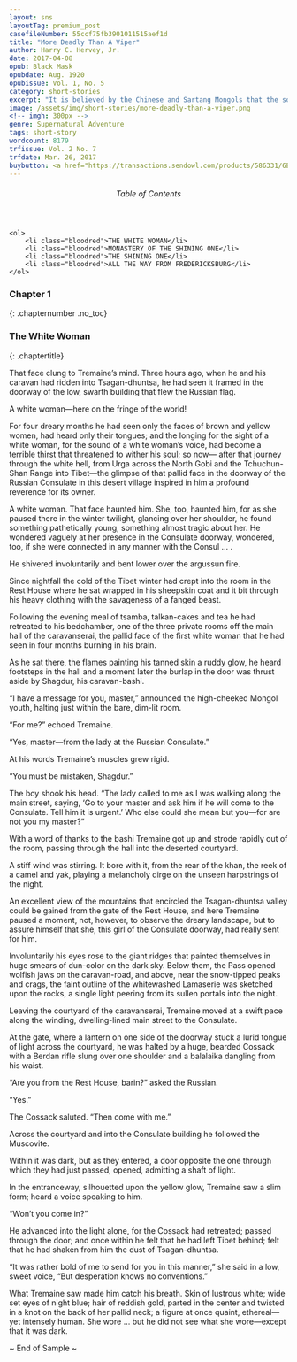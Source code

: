 ```yaml
---
layout: sns
layoutTag: premium_post
casefileNumber: 55ccf75fb3901011515aef1d
title: "More Deadly Than A Viper"
author: Harry C. Hervey, Jr.
date: 2017-04-08
opub: Black Mask
opubdate: Aug. 1920
opubissue: Vol. 1, No. 5
category: short-stories
excerpt: "It is believed by the Chinese and Sartang Mongols that the soul of the Russian merchants wife was reincarnated in the form of a ghoul—and returns to feast upon men in the Valley of the Vanishing Men. But the facts remain that once every two weeks, a man of Tsagan-dhuntsa vanishes &hellip;"
image: /assets/img/short-stories/more-deadly-than-a-viper.png
<!-- imgh: 300px -->
genre: Supernatural Adventure
tags: short-story
wordcount: 8179
trfissue: Vol. 2 No. 7
trfdate: Mar. 26, 2017
buybutton: <a href="https://transactions.sendowl.com/products/586331/6E4FF506/purchase" rel="nofollow" class="add-to-cart">DOWNLOAD More Deadly Than A Viper</a><script type="text/javascript" src="https://transactions.sendowl.com/assets/sendowl.js" ></script>
---
```


<div class="toc">
	<header>
		<h6>Table of Contents</h6>
	</header>
	
	<ol>
		<li class="bloodred">THE WHITE WOMAN</li>
		<li class="bloodred">MONASTERY OF THE SHINING ONE</li>
		<li class="bloodred">THE SHINING ONE</li>
		<li class="bloodred">ALL THE WAY FROM FREDERICKSBURG</li>
	</ol>
</div>

### Chapter 1
{: .chapternumber .no_toc}

### The White Woman
{: .chaptertitle}

That face clung to Tremaine’s mind. Three hours ago, when he and his
caravan had ridden into Tsagan-dhuntsa, he had seen it framed in the
doorway of the low, swarth building that flew the Russian flag.

A white woman—here on the fringe of the world!

For four dreary months he had seen only the faces of brown and yellow
women, had heard only their tongues; and the longing for the sight of a
white woman, for the sound of a white woman’s voice, had become a
terrible thirst that threatened to wither his soul; so now— after that
journey through the white hell, from Urga across the North Gobi and the
Tchuchun-Shan Range into Tibet—the glimpse of that pallid face in the
doorway of the Russian Consulate in this desert village inspired in him
a profound reverence for its owner.

A white woman. That face haunted him. She, too, haunted him, for as she
paused there in the winter twilight, glancing over her shoulder, he
found something pathetically young, something almost tragic about her.
He wondered vaguely at her presence in the Consulate doorway, wondered,
too, if she were connected in any manner with the Consul … .

He shivered involuntarily and bent lower over the argussun fire.

Since nightfall the cold of the Tibet winter had crept into the room in
the Rest House where he sat wrapped in his sheepskin coat and it bit
through his heavy clothing with the savageness of a fanged beast.

Following the evening meal of tsamba, talkan-cakes and tea he had
retreated to his bedchamber, one of the three private rooms off the main
hall of the caravanserai, the pallid face of the first white woman that
he had seen in four months burning in his brain.

As he sat there, the flames painting his tanned skin a ruddy glow, he
heard footsteps in the hall and a moment later the burlap in the door
was thrust aside by Shagdur, his caravan-bashi.

“I have a message for you, master,” announced the high-cheeked Mongol
youth, halting just within the bare, dim-lit room.

“For me?” echoed Tremaine.

“Yes, master—from the lady at the Russian Consulate.”

At his words Tremaine’s muscles grew rigid.

“You must be mistaken, Shagdur.”

The boy shook his head. “The lady called to me as I was walking along
the main street, saying, ‘Go to your master and ask him if he will come
to the Consulate. Tell him it is urgent.’ Who else could she mean but
you—for are not you my master?”

With a word of thanks to the bashi Tremaine got up and strode rapidly
out of the room, passing through the hall into the deserted courtyard.

A stiff wind was stirring. It bore with it, from the rear of the khan,
the reek of a camel and yak, playing a melancholy dirge on the unseen
harpstrings of the night.

An excellent view of the mountains that encircled the Tsagan-dhuntsa
valley could be gained from the gate of the Rest House, and here
Tremaine paused a moment, not, however, to observe the dreary landscape,
but to assure himself that she, this girl of the Consulate doorway, had
really sent for him.

Involuntarily his eyes rose to the giant ridges that painted themselves
in huge smears of dun-color on the dark sky. Below them, the Pass opened
wolfish jaws on the caravan-road, and above, near the snow-tipped peaks
and crags, the faint outline of the whitewashed Lamaserie was sketched
upon the rocks, a single light peering from its sullen portals into the
night.

Leaving the courtyard of the caravanserai, Tremaine moved at a swift
pace along the winding, dwelling-lined main street to the Consulate.

At the gate, where a lantern on one side of the doorway stuck a lurid
tongue of light across the courtyard, he was halted by a huge, bearded
Cossack with a Berdan rifle slung over one shoulder and a balalaika
dangling from his waist.

“Are you from the Rest House, barin?” asked the Russian.

“Yes.”

The Cossack saluted. “Then come with me.”

Across the courtyard and into the Consulate building he followed the
Muscovite.

Within it was dark, but as they entered, a door opposite the one through
which they had just passed, opened, admitting a shaft of light.

In the entranceway, silhouetted upon the yellow glow, Tremaine saw a
slim form; heard a voice speaking to him.

“Won’t you come in?”

He advanced into the light alone, for the Cossack had retreated; passed
through the door; and once within he felt that he had left Tibet behind;
felt that he had shaken from him the dust of Tsagan-dhuntsa.

“It was rather bold of me to send for you in this manner,” she said in a
low, sweet voice, “But desperation knows no conventions.”

What Tremaine saw made him catch his breath. Skin of lustrous white;
wide set eyes of night blue; hair of reddish gold, parted in the center
and twisted in a knot on the back of her pallid neck; a figure at once
quaint, ethereal—yet intensely human. She wore … but he did not see what
she wore—except that it was dark.

<p id="theend">~ End of Sample ~</p>